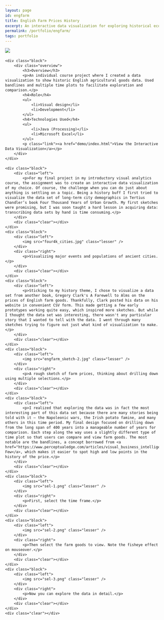 ```yaml
---
layout: page
id: engfarm
title: English Farm Prices History
excerpt: An interactive data visualization for exploring historical economic farm data.
permalink: /portfolio/engfarm/
tags: portfolio
---
```


<div class="piece">
    <div id="engfarmFeature" class="feature">
        <img src="{{ site.baseurl }}/portfolio/engfarm/engfarm_final.jpg" />
    </div>

    <div class="block">
        <div class="overview">
            <h3>Overview</h3>
            <p>An individual course project where I created a data visualization to show historic English agricultural goods data. Used bandlines and multiple time plots to facilitate exploration and comparison.</p>
            <h4>Role</h4>
            <ul>
                <li>Visual design</li>
                <li>Development</li>
            </ul>
            <h4>Technologies Used</h4>
            <ul>
                <li>Java (Processing)</li>
                <li>Microsoft Excel</li>
            </ul>
            <p class="link"><a href="demo/index.html">View the Interactive Data Visualization</a></p>
        </div>
    </div>

    <div class="block">
        <div class="left">
            <p>For my final project in my introductory visual analytics course, the assignment was to create an interactive data visualization of my choice. Of course, the challenge when you can do just about anything is settling on a topic. Being a history buff I first tried to visualize the data set of long-term city demographics in Tertius Chandler’s book Four Thousand Years of Urban Growth. My first sketches were promising, but I was soon taught a hard lesson in acquiring data: transcribing data sets by hand is time consuming.</p>         
        </div>
        <div class="clear"></div>
    </div>
    <div class="block">
        <div class="left">
            <img src="four4k_cities.jpg" class="lesser" />
        </div>
        <div class="right">
            <p>Visualizing major events and populations of ancient cities.</p> 
        </div>
        <div class="clear"></div>
    </div>
    <div class="block">
        <div class="left">
            <p>Sticking to my history theme, I chose to visualize a data set from another book, Gregory Clark's A Farewell to Alms on the prices of English farm goods. Thankfully, Clark posted his data on his website in convenient CSV form. This made getting a few early prototypes working quite easy, which inspired more sketches. But while I thought the data set was interesting, there wasn't any particular story that I wanted to tell with the data. I went through many sketches trying to figure out just what kind of visualization to make.</p>         
        </div>
        <div class="clear"></div>
    </div>
    <div class="block">
        <div class="left">
            <img src="engfarm_sketch-2.jpg" class="lesser" />
        </div>
        <div class="right">
            <p>A rough sketch of farm prices, thinking about drilling down using multiple selections.</p> 
        </div>
        <div class="clear"></div>
    </div>
    <div class="block">
        <div class="left">
            <p>I realized that exploring the data was in fact the most interesting part of this data set because there are many stories being told with it – the Napoleonic wars, the Irish potato famine, and many others in this time period. My final design focused on drilling down from the long span of 400 years into a manageable number of years for comparison. Each step along the way uses a slightly different type of time plot so that users can compare and view farm goods. The most notable are the bandlines, a concept borrowed from <a href="https://www.perceptualedge.com/articles/visual_business_intelligence/introducing_bandlines.pdf">Stephen Few</a>, which makes it easier to spot high and low points in the history of the price.</p>         
        </div>
        <div class="clear"></div>
    </div>
    <div class="block">
        <div class="left">
            <img src="sel-1.png" class="lesser" />
        </div>
        <div class="right">
            <p>First, select the time frame.</p> 
        </div>
        <div class="clear"></div>
    </div>
    <div class="block">
        <div class="left">
            <img src="sel-2.png" class="lesser" />
        </div>
        <div class="right">
            <p>Then select the farm goods to view. Note the fisheye effect on mouseover.</p> 
        </div>
        <div class="clear"></div>
    </div>
    <div class="block">
        <div class="left">
            <img src="sel-3.png" class="lesser" />
        </div>
        <div class="right">
            <p>Now you can explore the data in detail.</p> 
        </div>
        <div class="clear"></div>
    </div>
    <div class="clear"></div>
</div>